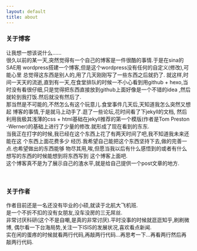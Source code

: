 ```yaml
---
layout: default
title: about
---
```

### 关于博客

让我想一想该说什么......<br/>
很久以前的某一天,突然觉得有一个自己的博客是一件很酷的事情.于是在sina的SAE用
wordpress搭建一个博客,但是这个wordpress没有任何的自定义(修改),可能心里
总觉得这东西是别人的,用了几天刚刚写了一些东西之后就扔了.
就这样,时间一天天的流逝,直到有一天,在食堂排队的时候一不小心看到用github +
hexo,当时没有看很仔细,只是觉得把东西直接放到github上面好像是一个不错的idea
,然后就轮到我打饭.然后就没有然后了.<br/>
那当然是不可能的,不然怎么有这个玩意儿.食堂事件几天后,天知道我怎么突然又想起
博客的事情,于是就马上动手了.逛了一些论坛,花时间看了下jekyll的文档,
然后利用我极其浅薄的css + html基础在jekyll推荐的第一个模版(作者是Tom Preston
-Werner)的基础上进行了少量的修改.就形成了现在看到的东东.<br/>
当我正在打字的时候,我已经在这个东西上花了有两天时间了吧,我不知道我未来还能在这
个东西上面花费多少
经历.我希望自己能把这个东西坚持下去,做的完善一点.也希望做出的东西能够
物尽其用,唉,但愿当我以后有什么感悟到的或者有什么想写的东西的时候能想到将东西写到
这个博客上面吧.<br/>
这个博客真不是为了展示自己的渣水平,就是给自己提供一个post文章的地方.

<br/>

### 关于作者

作者目前还是一名还没有毕业的小硕,就读于北航大飞机班.<br/>
是一个不折不扣的没有女朋友,没车没房的三无屌丝.<br/>
非常讨厌科研(这个不是自嘲,是真的非常讨厌).平时没事的时候就逛逛知乎,刷刷微博,
偶尔看一下台海局势,关注一下ISIS的发展状况,喜欢看点新闻.<br/>
实在闲的蛋疼的时候就看两行代码,再敲两行代码...再思考一下...再看两行然后再敲两行代码.
